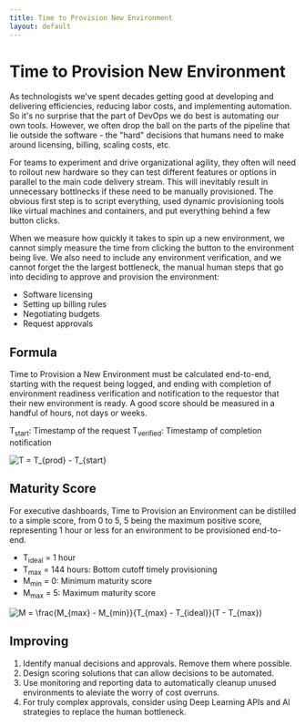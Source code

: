 ```yaml
---
title: Time to Provision New Environment
layout: default
---
```

# Time to Provision New Environment
As technologists we've spent decades getting good at developing and delivering efficiencies, reducing labor costs, and implementing automation. So it's no surprise that the part of DevOps we do best is automating our own tools. However, we often drop the ball on the parts of the pipeline that lie outside the software - the "hard" decisions that humans need to make around licensing, billing, scaling costs, etc.

For teams to experiment and drive organizational agility, they often will need to rollout new hardware so they can test different features or options in parallel to the main code delivery stream. This will inevitably result in unnecessary bottlnecks if these need to be manually provisioned. The obvious first step is to script everything, used dynamic provisioning tools like virtual machines and containers, and put everything behind a few button clicks.

When we measure how quickly it takes to spin up a new environment, we cannot simply measure the time from clicking the button to the environment being live. We also need to include any environment verification, and we cannot forget the the largest bottleneck, the manual human steps that go into deciding to approve and provision the environment:
* Software licensing
* Setting up billing rules
* Negotiating budgets
* Request approvals

## Formula
Time to Provision a New Environment must be calculated end-to-end, starting with the request being logged, and ending with completion of environment readiness verification and notification to the requestor that their new environment is ready. A good score should be measured in a handful of hours, not days or weeks.

T<sub>start</sub>: Timestamp of the request
T<sub>verified</sub>: Timestamp of completion notification

<img src="https://latex.codecogs.com/gif.latex?T&space;=&space;H_{prod}&space;-&space;H_{start}" title="T = T_{prod} - T_{start}" />

## Maturity Score
For executive dashboards, Time to Provision an Environment can be distilled to a simple score, from 0 to 5, 5 being the maximum positive score, representing 1 hour or less for an environment to be provisioned end-to-end.

* T<sub>ideal</sub> = 1 hour
* T<sub>max</sub> = 144 hours: Bottom cutoff timely provisioning
* M<sub>min</sub> = 0: Minimum maturity score
* M<sub>max</sub> = 5: Maximum maturity score

<img src="https://latex.codecogs.com/gif.latex?M&space;=&space;\frac{M_{max}&space;-&space;M_{min}}{T_{max}&space;-&space;T_{ideal}}(T&space;-&space;T_{max})" title="M = \frac{M_{max} - M_{min}}{T_{max} - T_{ideal}}(T - T_{max})" />

## Improving
1. Identify manual decisions and approvals. Remove them where possible.
2. Design scoring solutions that can allow decisions to be automated.
3. Use monitoring and reporting data to automatically cleanup unused environments to aleviate the worry of cost overruns.
4. For truly complex approvals, consider using Deep Learning APIs and AI strategies to replace the human bottleneck.
